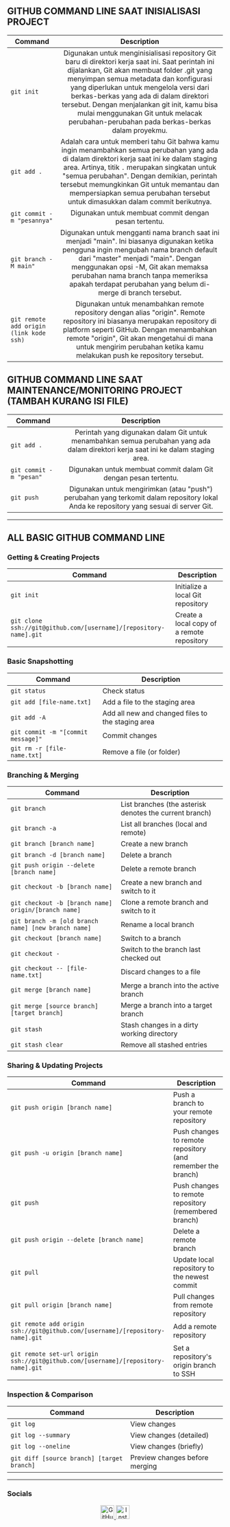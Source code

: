 ## GITHUB COMMAND LINE SAAT INISIALISASI PROJECT

| Command | Description |
| --------| :-----------: |
| `git init` | Digunakan untuk menginisialisasi repository Git baru di direktori kerja saat ini. Saat perintah ini dijalankan, Git akan membuat folder .git yang menyimpan semua metadata dan konfigurasi yang diperlukan untuk mengelola versi dari berkas-berkas yang ada di dalam direktori tersebut. Dengan menjalankan git init, kamu bisa mulai menggunakan Git untuk melacak perubahan-perubahan pada berkas-berkas dalam proyekmu. |
| `git add .` |  Adalah cara untuk memberi tahu Git bahwa kamu ingin menambahkan semua perubahan yang ada di dalam direktori kerja saat ini ke dalam staging area. Artinya, titik `.` merupakan singkatan untuk "semua perubahan". Dengan demikian, perintah tersebut memungkinkan Git untuk memantau dan mempersiapkan semua perubahan tersebut untuk dimasukkan dalam commit berikutnya. |
| `git commit -m "pesannya"` |  Digunakan untuk membuat commit dengan pesan tertentu. |
| `git branch -M main"` | Digunakan untuk mengganti nama branch saat ini menjadi "main". Ini biasanya digunakan ketika pengguna ingin mengubah nama branch default dari "master" menjadi "main". Dengan menggunakan opsi -M, Git akan memaksa perubahan nama branch tanpa memeriksa apakah terdapat perubahan yang belum di-merge di branch tersebut. |
| `git remote add origin (link kode ssh)` |  Digunakan untuk menambahkan remote repository dengan alias "origin". Remote repository ini biasanya merupakan repository di platform seperti GitHub. Dengan menambahkan remote "origin", Git akan mengetahui di mana untuk mengirim perubahan ketika kamu melakukan push ke repository tersebut. |

## GITHUB COMMAND LINE SAAT MAINTENANCE/MONITORING PROJECT (TAMBAH KURANG ISI FILE)

| Command | Description |
| --------| :-----------: |
| `git add .` | Perintah yang digunakan dalam Git untuk menambahkan semua perubahan yang ada dalam direktori kerja saat ini ke dalam staging area. |
| `git commit -m "pesan"` | Digunakan untuk membuat commit dalam Git dengan pesan tertentu. |
| `git push` | Digunakan untuk mengirimkan (atau "push") perubahan yang terkomit dalam repository lokal Anda ke repository yang sesuai di server Git. |
___

## ALL BASIC GITHUB COMMAND LINE

### Getting & Creating Projects

| Command | Description |
| ------- | ----------- |
| `git init` | Initialize a local Git repository |
| `git clone ssh://git@github.com/[username]/[repository-name].git` | Create a local copy of a remote repository |

### Basic Snapshotting

| Command | Description |
| ------- | ----------- |
| `git status` | Check status |
| `git add [file-name.txt]` | Add a file to the staging area |
| `git add -A` | Add all new and changed files to the staging area |
| `git commit -m "[commit message]"` | Commit changes |
| `git rm -r [file-name.txt]` | Remove a file (or folder) |

### Branching & Merging

| Command | Description |
| ------- | ----------- |
| `git branch` | List branches (the asterisk denotes the current branch) |
| `git branch -a` | List all branches (local and remote) |
| `git branch [branch name]` | Create a new branch |
| `git branch -d [branch name]` | Delete a branch |
| `git push origin --delete [branch name]` | Delete a remote branch |
| `git checkout -b [branch name]` | Create a new branch and switch to it |
| `git checkout -b [branch name] origin/[branch name]` | Clone a remote branch and switch to it |
| `git branch -m [old branch name] [new branch name]` | Rename a local branch |
| `git checkout [branch name]` | Switch to a branch |
| `git checkout -` | Switch to the branch last checked out |
| `git checkout -- [file-name.txt]` | Discard changes to a file |
| `git merge [branch name]` | Merge a branch into the active branch |
| `git merge [source branch] [target branch]` | Merge a branch into a target branch |
| `git stash` | Stash changes in a dirty working directory |
| `git stash clear` | Remove all stashed entries |

### Sharing & Updating Projects

| Command | Description |
| ------- | ----------- |
| `git push origin [branch name]` | Push a branch to your remote repository |
| `git push -u origin [branch name]` | Push changes to remote repository (and remember the branch) |
| `git push` | Push changes to remote repository (remembered branch) |
| `git push origin --delete [branch name]` | Delete a remote branch |
| `git pull` | Update local repository to the newest commit |
| `git pull origin [branch name]` | Pull changes from remote repository |
| `git remote add origin ssh://git@github.com/[username]/[repository-name].git` | Add a remote repository |
| `git remote set-url origin ssh://git@github.com/[username]/[repository-name].git` | Set a repository's origin branch to SSH |

### Inspection & Comparison

| Command | Description |
| ------- | ----------- |
| `git log` | View changes |
| `git log --summary` | View changes (detailed) |
| `git log --oneline` | View changes (briefly) |
| `git diff [source branch] [target branch]` | Preview changes before merging |

---

<h3 align="left">Socials</h3>
<p align="center"> 
  <a href="https://www.github.com/Rafly1818" target="_blank" rel="noreferrer"> 
    <picture> 
      <source media="(prefers-color-scheme: dark)" srcset="https://raw.githubusercontent.com/danielcranney/readme-generator/main/public/icons/socials/github-dark.svg" /> 
      <source media="(prefers-color-scheme: light)" srcset="https://raw.githubusercontent.com/danielcranney/readme-generator/main/public/icons/socials/github.svg" /> 
      <img src="https://raw.githubusercontent.com/danielcranney/readme-generator/main/public/icons/socials/github.svg" width="32" height="32" alt="GitHub" /> 
    </picture> 
  </a> 
  <a href="http://www.instagram.com/flyyr_" target="_blank" rel="noreferrer"> 
    <picture> 
      <source media="(prefers-color-scheme: dark)" srcset="https://raw.githubusercontent.com/danielcranney/readme-generator/main/public/icons/socials/instagram-dark.svg" /> 
      <source media="(prefers-color-scheme: light)" srcset="https://raw.githubusercontent.com/danielcranney/readme-generator/main/public/icons/socials/instagram.svg" /> 
      <img src="https://raw.githubusercontent.com/danielcranney/readme-generator/main/public/icons/socials/instagram.svg" width="32" height="32" alt="Instagram" /> 
    </picture> 
  </a>
</p>